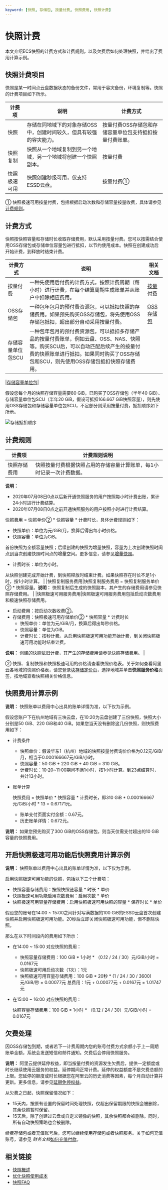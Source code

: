 ```yaml
---
keyword: [快照, 存储包, 按量付费, 快照费用, 快照计费]
---
```


# 快照计费

本文介绍ECS快照的计费方式和计费规则，以及欠费后如何处理快照，并给出了费用计算示例。

## 快照计费项目

快照是某一时间点云盘数据状态的备份文件，常用于容灾备份，环境复制等。快照的计费项目如下所示。

|计费项|说明|计费方式|
|---|--|----|
|快照|存储在同地域下的对象存储OSS中，创建时间较久，但具有较强的容灾能力。|按量付费OSS存储包和存储容量单位包支持抵扣按量付费账单。 |
|快照复制|快照从一个地域复制到另一个地域，另一个地域将创建一个快照副本。|按量付费|
|快照极速可用|快照创建秒级可用，仅支持ESSD云盘。|按量付费①|

① 快照极速可用按量付费，包括根据启动次数和存储容量按量收费，具体请参见[计费规则](#section_ah7_xox_o55)。

## 计费方式

快照按快照容量和存储时长收取存储费用，默认采用按量付费。您可以按需结合使用OSS存储包或存储单位容量包进行抵扣，以节约使用成本。快照在创建成功后开始计费，到释放时结束计费。

|计费方式|说明|相关文档|
|----|--|----|
|按量付费|一种先使用后付费的计费方式，按照计费周期（每小时）进行计费，在每个结算周期生成账单并从账户中扣除相应费用。|[按量付费](/cn.zh-CN/产品计费/计费方式/按量付费.md)|
|OSS存储包|一种包年包月的预付费资源包，可以抵扣快照的存储费用。如果预先购买OSS存储包，将先使用OSS存储包抵扣，超出部分自动采用按量付费。|[OSS存储包](/cn.zh-CN/计量计费/计费方式/包年包月（资源包）/资源包介绍.md)|
|存储容量单位包SCU|一种包年包月的预付费资源包，可以抵扣多存储产品的按量付费账单，例如云盘、OSS、NAS、快照等。购买SCU后，可以自动匹配后续产生的按量付费的快照账单进行抵扣。如果同时购买了OSS存储包和SCU，则先使用OSS存储包抵扣快照存储费用。

|[存储容量单位包](/cn.zh-CN/产品计费/计费方式/存储容量单位包.md)|

假设您每个月的快照存储容量需要80 GiB，已购买了OSS存储包（半年40 GiB）、存储容量单位包SCU（半年20 GiB，假设可抵扣166.667 GiB快照容量），则先使用OSS存储包和存储容量单位包SCU，不足部分则采用按量付费，抵扣顺序如下所示。

![存储抵扣顺序](https://static-aliyun-doc.oss-accelerate.aliyuncs.com/assets/img/zh-CN/2665158061/p161331.png)

## 计费规则

|计费项|计费规则说明|
|---|------|
|快照存储费用|快照按量付费根据快照占用的存储容量计算账单，每1小时记录一次计费数据。

**说明：**

-   2020年07月08日0点以后新开通快照服务的用户按照每小时计费出账，累计24小时进行计费结算。
-   2020年07月08日0点之前开通快照服务的用户按照小时进行计费结算。

快照费用 = 快照单价② \* 快照容量 \* 计费时长，具体计费规则如下：

-   快照单价：单位为元/GiB/月，换算后得出每小时价格。
-   快照容量：单位为GiB。

首份快照为全额容量快照；后续创建的快照为增量快照，容量为上次创建快照时间点到当次创建快照时间点的增量空间。更多信息，请参见[增量快照](/cn.zh-CN/快照/增量快照.md)。

-   计费时长：单位为小时。

从快照创建完成开始计费，到快照释放时结束计费。如果快照存在时长不足1小时，按1小时计算。 |
|快照复制服务费用|快照复制服务费用 = 快照复制服务单价② \* 快照容量。**说明：** 快照复制后生成的快照副本，其产生的存储费用请参见快照存储费用。 |
|快照极速可用服务费用|快照极速可用服务费用包括启动次数费用和极速快照存储费用。

-   启动费用：按启动次数收费②。
-   存储费用：快照极速可用存储单价② \* 快照容量 \* 计费时长
    -   快照单价：单位为元/GiB/月，换算后得出每秒价格。
    -   快照容量：单位为GiB。
    -   计费时长：按秒计费。从启用快照极速可用功能开始计费，到关闭快照极速可用功能时结束计费。

**说明：** 创建的快照依旧计费，其产生的存储费用请参见快照存储费用。 |

② 快照、复制快照和快照极速可用的价格请查看快照价格表。关于如何查看阿里云各地域的快照价格表，请您登录[块存储定价页](https://www.aliyun.com/price/product#/disk/detail)，选择地域并单击**快照服务价格**页签，按地域查看快照相关价格信息。

## 快照费用计算示例

**说明：** 快照账单以费用中心出具的账单详情为准，以下仅为示例。

假设您账户下在杭州地域有三块云盘，在10:20为云盘创建了三份快照，快照大小分别是50 GiB、220 GiB和40 GiB。如果您当天没有删除这几份快照，则快照费用如下：

-   计费条件
    -   快照单价：假设华东1（杭州）地域的快照按量付费询价价格为0.12元/GiB/月，相当于0.000166667元/GiB/小时。
    -   快照容量：50 GiB + 220 GiB + 40 GiB = 310 GiB。
    -   计费时长：10:20~11:00期间不满1小时，按1小时计算。到23点结算时，共计13小时。
-   账单计算

    快照费用 = 快照单价 \* 快照容量 \* 计费时长，即310 GiB \* 0.000166667元/GiB/小时 \* 13 = 0.67171元。

    -   账单支付页面实付金额：0.67元。
    -   历史账单详情：0.672元。

**说明：** 如果您预先购买了300 GiB的OSS存储包，则当天仅需支付超出的10 GiB容量的快照费用。

## 开启快照极速可用功能后快照费用计算示例

**说明：** 快照账单以费用中心出具的账单详情为准，以下仅为示例。

启用快照极速可用功能的快照，包括以下三个计费项：

-   快照容量存储费用：按照快照链容量 \* 时长 \* 单价
-   快照极速可用功能启用次数费用：启用次数 \* 单价
-   快照极速可用容量存储费用：启用快照极速可用快照的容量 \* 保存时长 \* 单价

假设您的账号在14:00 ~ 15:00之间针对写满数据的100 GiB的ESSD云盘首次创建快照并启用快照极速可用功能。20秒后立即关闭快照极速可用功能，但不删除快照。

那么在以下时间段内的费用如下所示：

-   在14:00 ~ 15:00 对应快照的费用：

    -   快照容量存储费用：100 GiB \* 1小时 \* （0.12 / 24 / 30）元/GiB/小时 = 0.0167元
    -   快照极速可用启动次数（1次）：1元
    -   快照极速可用容量存储费用：100 GiB \* 20秒 \* \(1 / 24 / 30 / 3600\)元/GiB/秒 = 0.00077元
    总费用：1元 + 0.00077元 + 0.0167元 = 1.01747元

-   在15:00 ~ 16:00 对应快照的费用：

    快照容量存储费用：100 GiB \* 1小时 \* （0.12 / 24 / 30）元/GiB/小时 = 0.0167元


## 欠费处理

因OSS存储包到期，或者若下一计费周期内您的账号付费方式余额小于上一周期账单金额，系统会发送短信和邮件通知。欠费后会停用快照服务。

**说明：** 阿里云提供延停权益，即当按量付费的资源发生欠费后，提供一定额度或时长继续使用云服务的权益。延停期间正常计费。延停的权益额度不是欠费总额的上限。您延停的额度或时长根据您在阿里云的历史消费等因素，每个月自动计算并更新。更多信息，请参见[延期免停权益](https://help.aliyun.com/document_detail/190777.html)。

从欠费之日起，快照保留情况如下：

-   15天内，按原有设置的保留时间处理快照，仅超出保留期限的快照会被删除，其余快照暂时保留。
-   15天后，除了创建过云盘或自定义镜像的快照，其余快照都会被删除。同时，所有自动快照策略也会被删除。

续费存储包或者充值账号后，您可以继续使用存储包或者快照服务。关于如何充值账号，请参见 *财务文档*[如何充值付款](https://help.aliyun.com/document_detail/37107.html)。

## 相关链接

-   [快照概述](/cn.zh-CN/快照/快照概述.md)
-   [优化快照使用成本](/cn.zh-CN/快照/使用快照/优化快照使用成本.md)
-   [快照FAQ](/cn.zh-CN/快照/快照FAQ.md)

